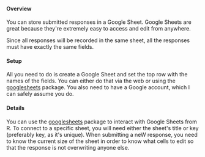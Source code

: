 #### Overview

You can store submitted responses in a Google Sheet. Google Sheets are great because they're extremely easy to access and edit from anywhere.

Since all responses will be recorded in the same sheet, all the responses must have exactly the same fields.

#### Setup

All you need to do is create a Google Sheet and set the top row with the names of the fields.  You can either do that via the web or using the [googlesheets](https://github.com/jennybc/googlesheets) package. You also need to have a Google account, which I can safely assume you do.

#### Details

You can use the [googlesheets](https://github.com/jennybc/googlesheets) package to interact with Google Sheets from R. To connect to a specific sheet, you will need either the sheet's title or key (preferably key, as it's unique). When submitting a neW response, you need to know the current size of the sheet in order to know what cells to edit so that the response is not overwriting anyone else.
